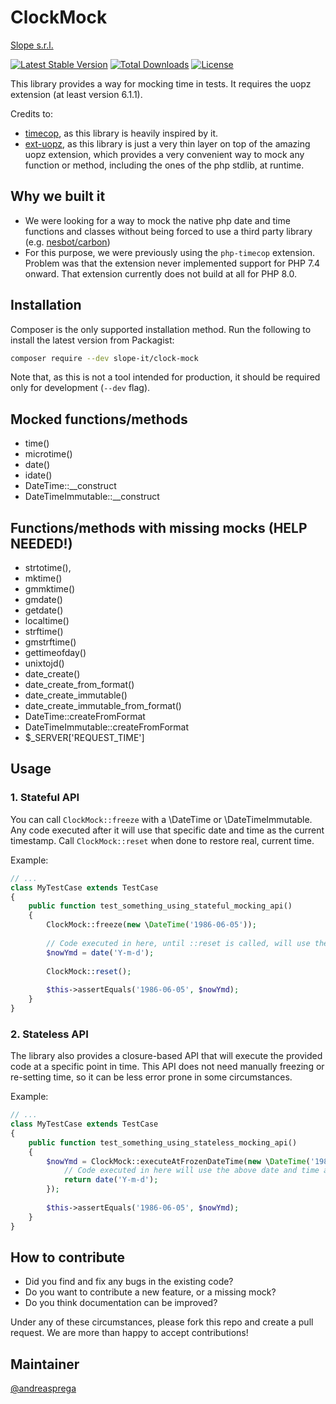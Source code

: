 # ClockMock

[Slope s.r.l.](https://www.slope.it)

[![Latest Stable Version](https://poser.pugx.org/slope-it/clock-mock/v/stable)](https://packagist.org/packages/slope-it/clock-mock)
[![Total Downloads](https://poser.pugx.org/slope-it/clock-mock/downloads)](https://packagist.org/packages/slope-it/clock-mock)
[![License](https://poser.pugx.org/slope-it/clock-mock/license)](https://packagist.org/packages/slope-it/clock-mock)

This library provides a way for mocking time in tests. It requires the uopz extension (at least version 6.1.1).

Credits to:
- [timecop](https://github.com/hnw/php-timecop), as this library is heavily inspired by it.
- [ext-uopz](https://github.com/krakjoe/uopz), as this library is just a very thin layer on top of the amazing uopz
extension, which provides a very convenient way to mock any function or method, including the ones of the php stdlib, 
at runtime.

## Why we built it

- We were looking for a way to mock the native php date and time functions and classes without being forced to use a
  third party library (e.g. [nesbot/carbon](https://github.com/briannesbitt/carbon))
- For this purpose, we were previously using the `php-timecop` extension. Problem was that the extension never
  implemented support for PHP 7.4 onward. That extension currently does not build at all for PHP 8.0.

## Installation

Composer is the only supported installation method. Run the following to install the latest version from Packagist:

``` bash
composer require --dev slope-it/clock-mock
```

Note that, as this is not a tool intended for production, it should be required only for development (`--dev` flag).

## Mocked functions/methods

- time()
- microtime()
- date()
- idate()
- DateTime::__construct
- DateTimeImmutable::__construct

## Functions/methods with missing mocks (HELP NEEDED!)

- strtotime(),
- mktime()
- gmmktime()
- gmdate()
- getdate()
- localtime()
- strftime()
- gmstrftime()
- gettimeofday()
- unixtojd()
- date_create()
- date_create_from_format()
- date_create_immutable()
- date_create_immutable_from_format()
- DateTime::createFromFormat
- DateTimeImmutable::createFromFormat
- $_SERVER['REQUEST_TIME']

## Usage

### 1. Stateful API

You can call `ClockMock::freeze` with a \DateTime or \DateTimeImmutable. Any code executed after it will use that
specific date and time as the current timestamp.
Call `ClockMock::reset` when done to restore real, current time.

Example:

``` php
// ...
class MyTestCase extends TestCase
{
    public function test_something_using_stateful_mocking_api()
    {
        ClockMock::freeze(new \DateTime('1986-06-05'));
        
        // Code executed in here, until ::reset is called, will use the above date and time as "current"
        $nowYmd = date('Y-m-d');
        
        ClockMock::reset();
        
        $this->assertEquals('1986-06-05', $nowYmd);
    }
}
```

### 2. Stateless API

The library also provides a closure-based API that will execute the provided code at a specific point in time. This API
does not need manually freezing or re-setting time, so it can be less error prone in some circumstances.

Example:

``` php
// ...
class MyTestCase extends TestCase
{
    public function test_something_using_stateless_mocking_api()
    {
        $nowYmd = ClockMock::executeAtFrozenDateTime(new \DateTime('1986-06-05'), function () {
            // Code executed in here will use the above date and time as "current"
            return date('Y-m-d');
        });
        
        $this->assertEquals('1986-06-05', $nowYmd);
    }
}
```

## How to contribute

* Did you find and fix any bugs in the existing code?
* Do you want to contribute a new feature, or a missing mock?
* Do you think documentation can be improved?

Under any of these circumstances, please fork this repo and create a pull request. We are more than happy to accept contributions!

## Maintainer

[@andreasprega](https://twitter.com/andreasprega)
